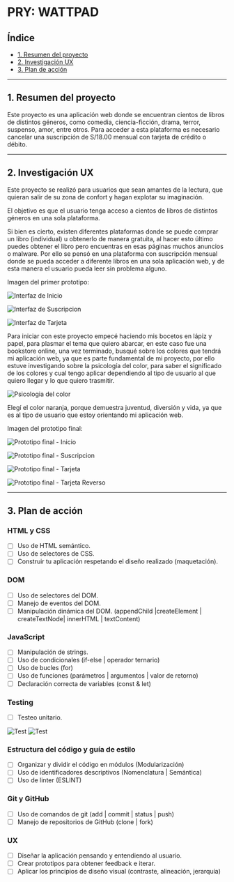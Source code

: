 # PRY: WATTPAD

## Índice

* [1. Resumen del proyecto](#1-Resumen-del-proyecto)
* [2. Investigación UX](#2-Investigación-UX)
* [3. Plan de acción](#4-Plan-de-acción)

***

## 1. Resumen del proyecto

Este proyecto es una aplicación web donde se encuentran cientos de libros de distintos géneros, como comedia, ciencia-ficción, drama, terror, suspenso, amor, entre otros. Para acceder a esta plataforma es necesario cancelar una suscripción de S/18.00 mensual con tarjeta de crédito o débito.

***
## 2. Investigación UX

Este proyecto se realizó para usuarios que sean amantes de la lectura, que quieran salir de su zona de confort y hagan explotar su imaginación.

El objetivo es que el usuario tenga acceso a cientos de libros de distintos géneros en una sola plataforma.

Si bien es cierto, existen diferentes plataformas donde se puede comprar un libro (individual) u obtenerlo de manera gratuita, al hacer esto último puedes obtener el libro pero encuentras en esas páginas muchos anuncios o malware. Por ello se pensó en una plataforma con suscripción mensual donde se pueda acceder a diferente libros en una sola aplicación web, y de esta manera el usuario pueda leer sin problema alguno.

Imagen del primer prototipo:

![Interfaz de Inicio](/Images/boceto1.jpeg)

![Interfaz de Suscripcion](/Images/boceto2.jpeg)

![Interfaz de Tarjeta](/Images/boceto3.jpeg)

Para iniciar con este proyecto empecé haciendo mis bocetos en lápiz y papel, para plasmar el tema que quiero abarcar, en este caso fue una bookstore online, una vez terminado, busqué sobre los colores que tendrá mi aplicación web, ya que es parte fundamental de mi proyecto, por ello estuve investigando sobre la psicología del color, para saber el significado de los colores y cual tengo aplicar dependiendo al tipo de usuario al que quiero llegar y lo que quiero trasmitir.

![Psicologia del color](/Images/psicologia-color.jpg)

Elegí el color naranja, porque demuestra juventud, diversión y vida, ya que es al tipo de usuario que estoy orientando mi aplicación web.


Imagen del prototipo final:

![Prototipo final - Inicio](/Images/prototipo-f1.png)

![Prototipo final - Suscripcion](/Images/prototipo-f2.png)

![Prototipo final - Tarjeta](/Images/prototipo-f3.JPG)

![Prototipo final - Tarjeta Reverso](/Images/prototipo-f4.png)

***
## 3. Plan de acción

### HTML y CSS

* [ ] Uso de HTML semántico.
* [ ] Uso de selectores de CSS.
* [ ] Construir tu aplicación respetando el diseño realizado (maquetación).

### DOM

* [ ] Uso de selectores del DOM.
* [ ] Manejo de eventos del DOM.
* [ ] Manipulación dinámica del DOM.
(appendChild |createElement | createTextNode| innerHTML | textContent)

### JavaScript

* [ ] Manipulación de strings.
* [ ] Uso de condicionales (if-else | operador ternario)
* [ ] Uso de bucles (for)
* [ ] Uso de funciones (parámetros | argumentos | valor de retorno)
* [ ] Declaración correcta de variables (const & let)

### Testing

* [ ] Testeo unitario.

![Test](/Images/test1.JPG)
![Test](/Images/test2.JPG)

### Estructura del código y guía de estilo

* [ ] Organizar y dividir el código en módulos (Modularización)
* [ ] Uso de identificadores descriptivos (Nomenclatura | Semántica)
* [ ] Uso de linter (ESLINT)

### Git y GitHub

* [ ] Uso de comandos de git (add | commit | status | push)
* [ ] Manejo de repositorios de GitHub (clone | fork)

### UX

* [ ] Diseñar la aplicación pensando y entendiendo al usuario.
* [ ] Crear prototipos para obtener feedback e iterar.
* [ ] Aplicar los principios de diseño visual (contraste, alineación, jerarquía)
